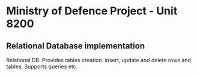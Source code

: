 # Ministry of Defence Project - Unit 8200
## Relational Database implementation

Relational DB. Provides tables creation. insert, update and delete rows and tables. Supports queries etc.
